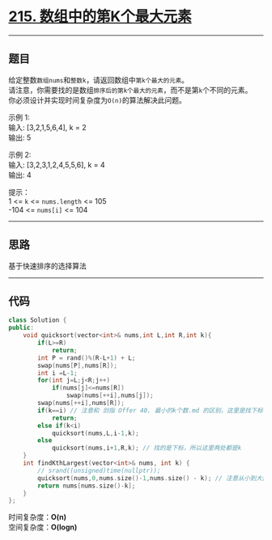 # [215. 数组中的第K个最大元素](https://leetcode.cn/problems/kth-largest-element-in-an-array/description/)

---

## 题目

给定整数`数组nums`和`整数k`，请返回数组中`第k个最大的元素`。  
请注意，你需要找的是数组`排序后的第k个最大的元素`，而不是第`k`个不同的元素。  
你必须设计并实现时间复杂度为`O(n)`的算法解决此问题。  

示例 1:  
输入: [3,2,1,5,6,4], k = 2  
输出: 5  

示例 2:  
输入: [3,2,3,1,2,4,5,5,6], k = 4  
输出: 4  

提示：  
1 <= `k` <= `nums.length` <= 105  
-104 <= `nums[i]` <= 104  

---

## 思路

基于快速排序的选择算法

---

## 代码

```C++
class Solution {
public:
    void quicksort(vector<int>& nums,int L,int R,int k){
        if(L>=R)
            return;
        int P = rand()%(R-L+1) + L;
        swap(nums[P],nums[R]);
        int i =L-1;
        for(int j=L;j<R;j++)
            if(nums[j]<=nums[R])
                swap(nums[++i],nums[j]);
        swap(nums[++i],nums[R]);
        if(k==i) // 注意和 剑指 Offer 40. 最小的k个数.md 的区别，这里是找下标，不是找数量
            return;
        else if(k<i)
            quicksort(nums,L,i-1,k);
        else
            quicksort(nums,i+1,R,k); // 找的是下标，所以这里两处都是k
    }
    int findKthLargest(vector<int>& nums, int k) {
        // srand((unsigned)time(nullptr));
        quicksort(nums,0,nums.size()-1,nums.size() - k); // 注意从小到大排序，第k个最大元素的位置为n-k，不为k-1
        return nums[nums.size()-k];
    }
};
```

时间复杂度：**O(n)**  
空间复杂度：**O(logn)**
